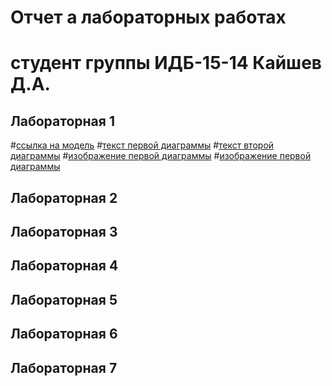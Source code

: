 # Отчет а лабораторных работах
# студент группы ИДБ-15-14 Кайшев Д.А.

## Лабораторная 1
#[ссылка на модель](https://github.com/topenkoff/topenkoff.github.io/blob/master/%D0%BB%D0%B0%D0%B1%D0%B01.rsf)
#[текст первой диаграммы](https://github.com/topenkoff/topenkoff.github.io/blob/master/uml1.txt)
#[текст второй диаграммы](https://github.com/topenkoff/topenkoff.github.io/blob/master/uml2.txt)
#[изображение первой диаграммы](https://github.com/topenkoff/topenkoff.github.io/blob/master/image_uml1.PNG)
#[изображение первой диаграммы](https://github.com/topenkoff/topenkoff.github.io/blob/master/image_uml2.PNG)
## Лабораторная 2

## Лабораторная 3

## Лабораторная 4

## Лабораторная 5

## Лабораторная 6

## Лабораторная 7
